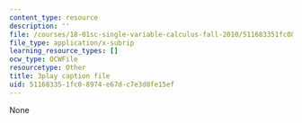 ```yaml
---
content_type: resource
description: ''
file: /courses/18-01sc-single-variable-calculus-fall-2010/511683351fc08974e67dc7e3d0fe15ef_7K1sB05pE0A.srt
file_type: application/x-subrip
learning_resource_types: []
ocw_type: OCWFile
resourcetype: Other
title: 3play caption file
uid: 51168335-1fc0-8974-e67d-c7e3d0fe15ef
---
```

None

